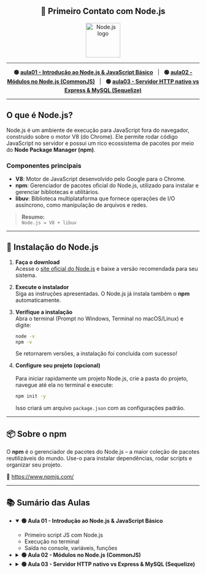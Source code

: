 <h2 align="center">🚀 Primeiro Contato com Node.js</h2>

<p align="center">
  <img src="https://nodejs.org/static/images/logo.svg" alt="Node.js logo" width="90"/>
</p>

---

<p align="center">
  <b>🟢 <a href="#aula01-introducao-ao-nodejs--javascript-basico">aula01 - Introdução ao Node.js & JavaScript Básico</a></b> &nbsp; | &nbsp;
  <b>🟢 <a href="#aula02-modulos-no-nodejs-commonjs">aula02 - Módulos no Node.js (CommonJS)</a></b> &nbsp; | &nbsp;
  <b>🟢 <a href="#aula03-servidor-http-nativo-vs-express-e-conexao-com-mysql-sequelize">aula03 - Servidor HTTP nativo vs Express & MySQL (Sequelize)</a></b>
</p>

---

## O que é Node.js?

Node.js é um ambiente de execução para JavaScript fora do navegador, construído sobre o motor V8 (do Chrome). Ele permite rodar código JavaScript no servidor e possui um rico ecossistema de pacotes por meio do **Node Package Manager (npm)**.

### Componentes principais

- <b>V8</b>: Motor de JavaScript desenvolvido pelo Google para o Chrome.
- <b>npm</b>: Gerenciador de pacotes oficial do Node.js, utilizado para instalar e gerenciar bibliotecas e utilitários.
- <b>libuv</b>: Biblioteca multiplataforma que fornece operações de I/O assíncrono, como manipulação de arquivos e redes.

> <b>Resumo:</b>  
> <code>Node.js = V8 + libuv</code>

---

## 🧭 Instalação do Node.js

1. **Faça o download**
   <br/>
   Acesse o <a href="https://nodejs.org/en/download" target="_blank">site oficial do Node.js</a> e baixe a versão recomendada para seu sistema.

2. **Execute o instalador**
   <br/>
   Siga as instruções apresentadas. O Node.js já instala também o <b>npm</b> automaticamente.

3. **Verifique a instalação**  
   Abra o terminal (Prompt no Windows, Terminal no macOS/Linux) e digite:
   ```bash
   node -v
   npm -v
   ```
   Se retornarem versões, a instalação foi concluída com sucesso!

4. **Configure seu projeto (opcional)**  
   <br/>
   Para iniciar rapidamente um projeto Node.js, crie a pasta do projeto, navegue até ela no terminal e execute:
   ```bash
   npm init -y
   ```
   Isso criará um arquivo <code>package.json</code> com as configurações padrão.

---

## 📦 Sobre o npm

O <b>npm</b> é o gerenciador de pacotes do Node.js – a maior coleção de pacotes reutilizáveis do mundo. Use-o para instalar dependências, rodar scripts e organizar seu projeto.

🔗 <a href="https://www.npmjs.com/" target="_blank">https://www.npmjs.com/</a>

---

## 📚 Sumário das Aulas

- <details id="aula01-introducao-ao-nodejs--javascript-basico" open>
    <summary><b>🟢 Aula 01 - Introdução ao Node.js & JavaScript Básico</b></summary>
    <ul>
      <li>Primeiro script JS com Node.js</li>
      <li>Execução no terminal</li>
      <li>Saída no console, variáveis, funções</li>
    </ul>
  </details>

- <details id="aula02-modulos-no-nodejs-commonjs">
    <summary><b>🟢 Aula 02 - Módulos no Node.js (CommonJS)</b></summary>
    <ul>
      <li>Como importar/exportar módulos com <code>require</code> e <code>module.exports</code></li>
      <li>Organização do código em arquivos separados</li>
    </ul>
  </details>

- <details id="aula03-servidor-http-nativo-vs-express-e-conexao-com-mysql-sequelize">
    <summary><b>🟢 Aula 03 - Servidor HTTP nativo vs Express & MySQL (Sequelize)</b></summary>
    <ul>
      <li>Criação de servidor HTTP com Node.js puro</li>
      <li>Usando Express para rotas e páginas</li>
      <li>Testando conexão MySQL via Sequelize</li>
    </ul>
  </details>

